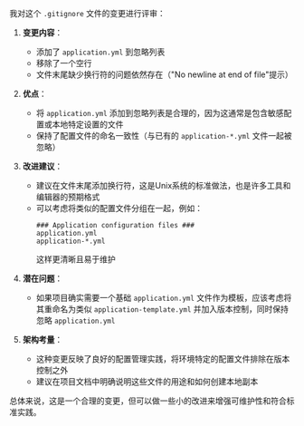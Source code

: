 我对这个 `.gitignore` 文件的变更进行评审：

1. **变更内容**：
   - 添加了 `application.yml` 到忽略列表
   - 移除了一个空行
   - 文件末尾缺少换行符的问题依然存在（"No newline at end of file"提示）

2. **优点**：
   - 将 `application.yml` 添加到忽略列表是合理的，因为这通常是包含敏感配置或本地特定设置的文件
   - 保持了配置文件的命名一致性（与已有的 `application-*.yml` 文件一起被忽略）

3. **改进建议**：
   - 建议在文件末尾添加换行符，这是Unix系统的标准做法，也是许多工具和编辑器的预期格式
   - 可以考虑将类似的配置文件分组在一起，例如：
     ```
     ### Application configuration files ###
     application.yml
     application-*.yml
     ```
     这样更清晰且易于维护

4. **潜在问题**：
   - 如果项目确实需要一个基础 `application.yml` 文件作为模板，应该考虑将其重命名为类似 `application-template.yml` 并加入版本控制，同时保持忽略 `application.yml`

5. **架构考量**：
   - 这种变更反映了良好的配置管理实践，将环境特定的配置文件排除在版本控制之外
   - 建议在项目文档中明确说明这些文件的用途和如何创建本地副本

总体来说，这是一个合理的变更，但可以做一些小的改进来增强可维护性和符合标准实践。